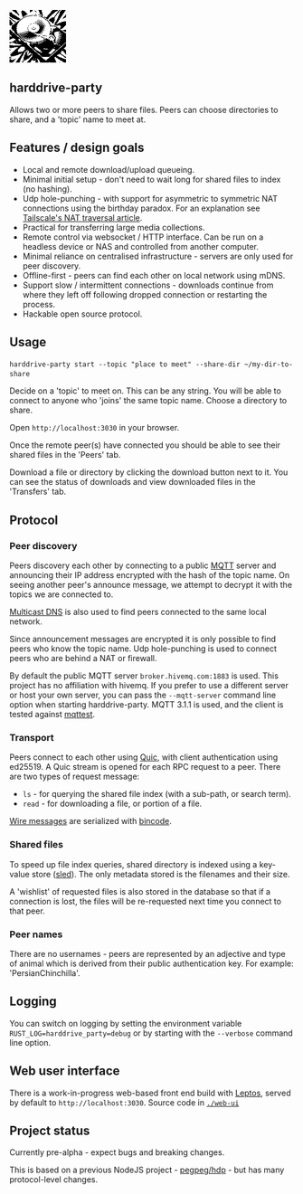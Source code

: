 
![](./web-ui/public/img/hdd.png)

## harddrive-party

Allows two or more peers to share files. Peers can choose directories to share, and a 'topic' name to meet at.

## Features / design goals

- Local and remote download/upload queueing. 
- Minimal initial setup - don't need to wait long for shared files to index (no hashing).
- Udp hole-punching - with support for asymmetric to symmetric NAT connections using the birthday paradox. For an explanation see [Tailscale's NAT traversal article](https://tailscale.com/blog/how-nat-traversal-works).
- Practical for transferring large media collections.
- Remote control via websocket / HTTP interface. Can be run on a headless device or NAS and controlled from another computer.
- Minimal reliance on centralised infrastructure - servers are only used for peer discovery.
- Offline-first - peers can find each other on local network using mDNS.
- Support slow / intermittent connections - downloads continue from where they left off following dropped connection or restarting the process.
- Hackable open source protocol.

## Usage

`harddrive-party start --topic "place to meet" --share-dir ~/my-dir-to-share`

Decide on a 'topic' to meet on. This can be any string. You will be able to connect to anyone who 'joins' the same topic name. Choose a directory to share.

Open `http://localhost:3030` in your browser.

Once the remote peer(s) have connected you should be able to see their shared files in the 'Peers' tab.

Download a file or directory by clicking the download button next to it. You can see the status of downloads and view downloaded files in the 'Transfers' tab. 

## Protocol

### Peer discovery

Peers discovery each other by connecting to a public [MQTT](https://en.wikipedia.org/wiki/MQTT) server and announcing their IP address encrypted with the hash of the topic name. On seeing another peer's announce message, we attempt to decrypt it with the topics we are connected to.

[Multicast DNS](https://en.wikipedia.org/wiki/Multicast_DNS) is also used to find peers connected to the same local network.

Since announcement messages are encrypted it is only possible to find peers who know the topic name. Udp hole-punching is used to connect peers who are behind a NAT or firewall.

By default the public MQTT server `broker.hivemq.com:1883` is used. This project has no affiliation with hivemq. If you prefer to use a different server or host your own server, you can pass the `--mqtt-server` command line option when starting harddrive-party. MQTT 3.1.1 is used, and the client is tested against [mqttest](https://github.com/vincentdephily/mqttest).

### Transport

Peers connect to each other using [Quic](https://en.wikipedia.org/wiki/QUIC), with client authentication using ed25519. A Quic stream is opened for each RPC request to a peer. There are two types of request message:

- `ls` - for querying the shared file index (with a sub-path, or search term).
- `read` - for downloading a file, or portion of a file. 

[Wire messages](./shared/src/wire_messages.rs) are serialized with [bincode](https://docs.rs/bincode).

### Shared files

To speed up file index queries, shared directory is indexed using a key-value store ([sled](https://docs.rs/sled)). The only metadata stored is the filenames and their size.

A 'wishlist' of requested files is also stored in the database so that if a connection is lost, the files will be re-requested next time you connect to that peer.

### Peer names

There are no usernames - peers are represented by an adjective and type of animal which is derived from their public authentication key. For example: 'PersianChinchilla'.

## Logging

You can switch on logging by setting the environment variable `RUST_LOG=harddrive_party=debug` or by starting with the `--verbose` command line option.

## Web user interface

There is a work-in-progress web-based front end build with [Leptos](https://docs.rs/leptos), served by default to `http://localhost:3030`. Source code in [`./web-ui`](./web-ui)

## Project status

Currently pre-alpha - expect bugs and breaking changes.

This is based on a previous NodeJS project - [pegpeg/hdp](https://gitlab.com/pegpeg/hdp) - but has many protocol-level changes.
